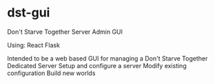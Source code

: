 # dst-gui
Don't Starve Together Server Admin GUI

Using:
  React
  Flask

Intended to be a web based GUI for managing a Don't Starve Together Dedicated Server
Setup and configure a server
Modify existing configuration
Build new worlds
